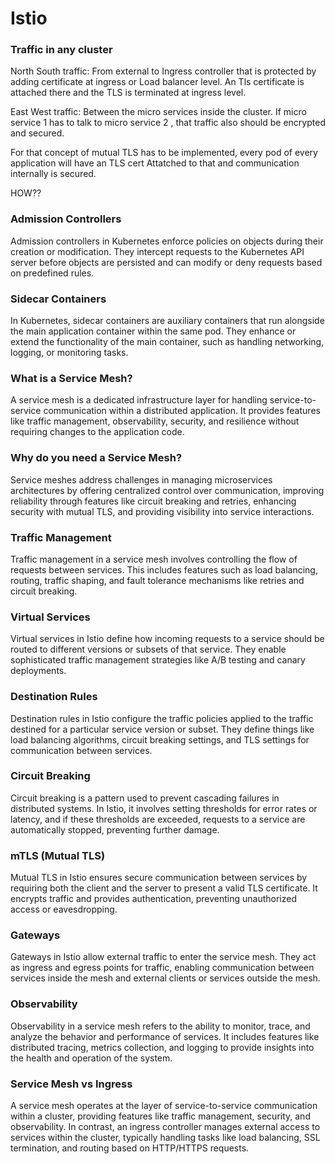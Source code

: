 # Istio



### Traffic in any cluster 
North South traffic:
From external to Ingress controller that is protected by adding certificate at ingress or Load balancer level. An Tls certificate is attached there and the TLS is terminated at ingress level.

East West traffic:
Between the micro services inside the cluster.
If micro service 1 has to talk to micro service 2 , that traffic also should be encrypted and secured.

For that concept of mutual TLS has to be implemented, every pod of every application will have an TLS cert Attatched to that and communication internally is secured.

HOW??


### Admission Controllers

Admission controllers in Kubernetes enforce policies on objects during their creation or modification. They intercept requests to the Kubernetes API server before objects are persisted and can modify or deny requests based on predefined rules.

### Sidecar Containers

In Kubernetes, sidecar containers are auxiliary containers that run alongside the main application container within the same pod. They enhance or extend the functionality of the main container, such as handling networking, logging, or monitoring tasks.

### What is a Service Mesh?

A service mesh is a dedicated infrastructure layer for handling service-to-service communication within a distributed application. It provides features like traffic management, observability, security, and resilience without requiring changes to the application code.

### Why do you need a Service Mesh?

Service meshes address challenges in managing microservices architectures by offering centralized control over communication, improving reliability through features like circuit breaking and retries, enhancing security with mutual TLS, and providing visibility into service interactions.

### Traffic Management

Traffic management in a service mesh involves controlling the flow of requests between services. This includes features such as load balancing, routing, traffic shaping, and fault tolerance mechanisms like retries and circuit breaking.

### Virtual Services

Virtual services in Istio define how incoming requests to a service should be routed to different versions or subsets of that service. They enable sophisticated traffic management strategies like A/B testing and canary deployments.

### Destination Rules

Destination rules in Istio configure the traffic policies applied to the traffic destined for a particular service version or subset. They define things like load balancing algorithms, circuit breaking settings, and TLS settings for communication between services.

### Circuit Breaking

Circuit breaking is a pattern used to prevent cascading failures in distributed systems. In Istio, it involves setting thresholds for error rates or latency, and if these thresholds are exceeded, requests to a service are automatically stopped, preventing further damage.

### mTLS (Mutual TLS)

Mutual TLS in Istio ensures secure communication between services by requiring both the client and the server to present a valid TLS certificate. It encrypts traffic and provides authentication, preventing unauthorized access or eavesdropping.

### Gateways

Gateways in Istio allow external traffic to enter the service mesh. They act as ingress and egress points for traffic, enabling communication between services inside the mesh and external clients or services outside the mesh.

### Observability

Observability in a service mesh refers to the ability to monitor, trace, and analyze the behavior and performance of services. It includes features like distributed tracing, metrics collection, and logging to provide insights into the health and operation of the system.

### Service Mesh vs Ingress

A service mesh operates at the layer of service-to-service communication within a cluster, providing features like traffic management, security, and observability. In contrast, an ingress controller manages external access to services within the cluster, typically handling tasks like load balancing, SSL termination, and routing based on HTTP/HTTPS requests.



